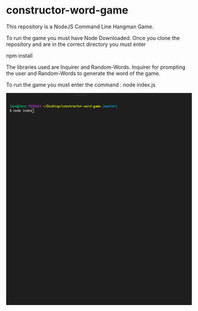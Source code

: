 # constructor-word-game

This repository is a NodeJS Command Line Hangman Game.

To run the game you must have Node Downloaded. Once you clone the repository and are in the correct directory you 
must enter 

npm install 

The libraries used are Inquirer and Random-Words. Inquirer for prompting the user and Random-Words to generate 
the word of the game. 

To run the game you must enter 
the command : node index.js

![Example](/images/example.gif)
